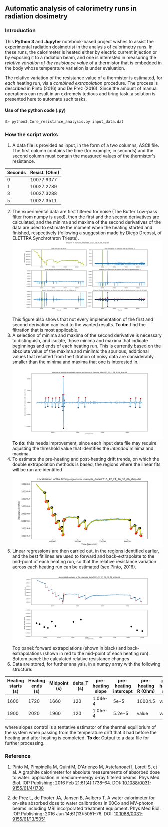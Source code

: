 ## Automatic analysis of calorimetry runs in radiation dosimetry

### Introduction

This **Python 3** and **Jupyter** notebook-based project wishes to assist the experimental radiation dosimetrist in the analysis of calorimetry runs. In these runs, the calorimeter is heated either by electric current injection or by exposing it to a radiation beam, and
one is interested in measuring the _relative variation of the resistance value_ of a thermistor that is embedded in the body whose temperature variation is under evaluation.

The relative variation of the resistance value of a thermistor is estimated, for _each_ heating run, via a _combined extrapolation_ procedure. The process is described in Pinto (2016) and De Prez (2016). Since the amount of manual operations can result in an extremely tedious and tiring task, a solution is presented here to automate such tasks.

#### Use of the python code (.py)

```bash
$> python3 Core_resistance_analysis.py input_data.dat
```

### How the script works

1. A data file is provided as input, in the form of a two columns, ASCII file. The first column contains the time (for example, in seconds) and the second column must contain the measured values of the thermistor's resistance.

| Seconds	| Resist. (Ohm) |
|--- |--- |
| 0 |	10077.9377 |
| 1 |	10027.2789 |
| 3 |	10027.3288 |
| 5 |	10027.3511 |

2. The experimental data are first filtered for noise (The Butter Low-pass filter from numpy is used), then the first and the second derivatives are calculated, and the minima and maxima of the second derivatives of the data are used to estimate the moment when the heating started and finished, respectively (following a suggestion made by Diego Dreossi, of ELETTRA Synchrothron Trieste). ![Identification of minima and maxima of the second derivative](./img/derivate_filters.png) This figure also shows that not every implementation of the first and second derivation can lead to the wanted results. **To do:** find the filtration that is most applicable.
3. A selection of minima and maxima of the second derivative is necessary to distinguish, and isolate, those minima and maxima that indicate beginnings and ends of each heating run. This is currently based on the absolute value of the maxima and minima: the spurious, additional values that resulted from the filtration of noisy data are considerably smaller than the minima and maxima that one is interested in. ![Selection of minima and maxima](./img/selection_of_maxima.png) **To do:** this needs improvement, since each input data file may require adjusting the threshold value that identifies the _intended_ minima and maxima.
4. To estimate the pre-heating and post-heating drift trends, on which the double extrapolation methods is based, the regions where the linear fits will be run are identified. ![Identification of linear fitting regions](./img/localize_fitting_regions.png)
5. Linear regressions are then carried out, in the regions identified earlier, and the best fit lines are used to forward and back-extrapolate to the mid-point of each heating run, so that the relative resistance variation across each heating run can be estimated (see Pinto, 2016). ![Linear regressions and estimations of the relative resistance change](./img/final_results.png)
Top panel: forward extrapolations (shown in black) and back-extrapolations (shown in red to the mid-point of each heating run). Bottom panel: the calculated relative resistance changes
6. Data are stored, for further analysis, in a numpy array with the following structure:

| Heating starts (s) | Heating ends (s) | Midpoint (s) | delta_T (s) | pre-heating slope | pre-heating intercept | pre-heating R (Ohm) | post-heating slope | post-heating intercept | post-heating R (Ohm) | delta_R | average R at mid-run | delta_R_over_R | slopes_control |
| --- | --- | --- | --- | --- | --- | --- | --- | --- | --- | --- | --- | --- | ---|
| 1600 | 1720 | 1660 | 120 | 1.04e-4 | 5e-5| 10004.5 | value | value | 10004.22 | 0.255 | 10004.3 | 2.5 e-5 | 0.30367314 |
| 1900 | 2020 | 1960 | 120 | 1.05e-4 | 5.2e-5| value | value | bla | 10002.12 |0.245 | 10004.24 | 2.45 e-5 | 0.2772314 |

where slopes control is a tentative estimator of the thermal equilibrium of the system when passing from the temperature drift that it had before the heating and after heating is completed.
**To do**: Output to a data file for further processing.


### Reference

1.	Pinto M, Pimpinella M, Quini M, D'Arienzo M, Astefanoaei I, Loreti S, et al. A graphite calorimeter for absolute measurements of absorbed dose to water: application in medium-energy x-ray filtered beams. Phys Med Biol. IOP Publishing; 2016 Feb 21;61(4):1738–64. DOI: [10.1088/0031-9155/61/4/1738](http://dx.doi.org/10.1088/0031-9155/61/4/1738)

2.	de Prez L, de Pooter JA, Jansen B, Aalbers T. A water calorimeter for on-site absorbed dose to water calibrations in 60Co and MV-photon beams including MRI incorporated treatment equipment. Phys Med Biol. IOP Publishing; 2016 Jun 14;61(13):5051–76. DOI: [10.1088/0031-9155/61/13/5051](http://dx.doi.org/10.1088/0031-9155/61/13/5051) 